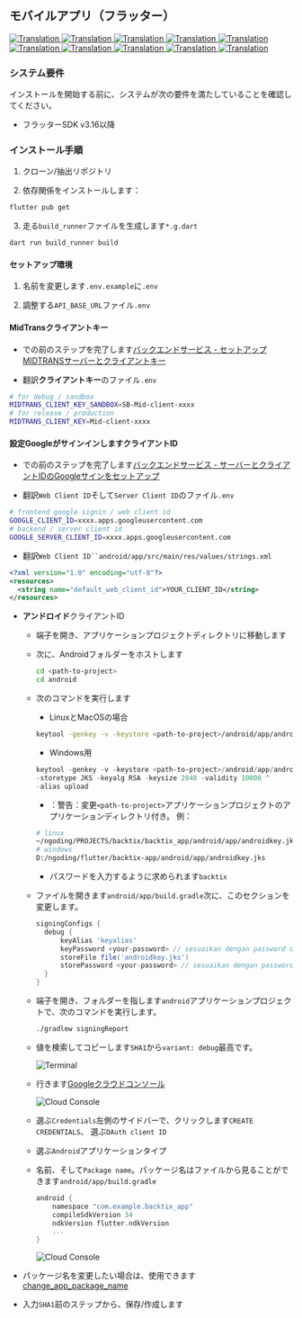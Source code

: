 ## モバイルアプリ（フラッター）

<a href="./mobile-app.md">
  <img alt="Translation" src="https://img.shields.io/badge/Bahasa_Indonesia-blue?style=for-the-badge&logo=googletranslate&logoColor=blue&labelColor=white">
</a>
<a href="./mobile-app.en.md">
  <img alt="Translation" src="https://img.shields.io/badge/English-blue?style=for-the-badge&logo=googletranslate&logoColor=blue&labelColor=white">
</a>
<a href="./mobile-app.zh-CN.md">
  <img alt="Translation" src="https://img.shields.io/badge/简体中文-blue?style=for-the-badge&logo=googletranslate&logoColor=blue&labelColor=white">
</a>
<a href="./mobile-app.ja.md">
  <img alt="Translation" src="https://img.shields.io/badge/日本語-blue?style=for-the-badge&logo=googletranslate&logoColor=blue&labelColor=white">
</a>
<a href="./mobile-app.ar.md">
  <img alt="Translation" src="https://img.shields.io/badge/Arabic_عربي-blue?style=for-the-badge&logo=googletranslate&logoColor=blue&labelColor=white">
</a>
<a href="./mobile-app.pt.md">
  <img alt="Translation" src="https://img.shields.io/badge/Português-blue?style=for-the-badge&logo=googletranslate&logoColor=blue&labelColor=white">
</a>
<a href="./mobile-app.es.md">
  <img alt="Translation" src="https://img.shields.io/badge/Español-blue?style=for-the-badge&logo=googletranslate&logoColor=blue&labelColor=white">
</a>
<a href="./mobile-app.fr.md">
  <img alt="Translation" src="https://img.shields.io/badge/Français-blue?style=for-the-badge&logo=googletranslate&logoColor=blue&labelColor=white">
</a>
<a href="./mobile-app.vi.md">
  <img alt="Translation" src="https://img.shields.io/badge/Tiếng_Việt-blue?style=for-the-badge&logo=googletranslate&logoColor=blue&labelColor=white">
</a>
<a href="./mobile-app.hi.md">
  <img alt="Translation" src="https://img.shields.io/badge/Hindi_हिंदी-blue?style=for-the-badge&logo=googletranslate&logoColor=blue&labelColor=white">
</a>

### システム要件

インストールを開始する前に、システムが次の要件を満たしていることを確認してください。

-   フラッターSDK v3.16以降

### インストール手順

1.  クローン/抽出リポジトリ

2.  依存関係をインストールします：

```bash
flutter pub get
```

3.  走る`build_runner`ファイルを生成します`*.g.dart`

```bash
dart run build_runner build
```

#### セットアップ環境

1.  名前を変更します`.env.example`に`.env`

2.  調整する`API_BASE_URL`ファイル`.env`

#### MidTransクライアントキー

-   での前のステップを完了します[バックエンドサービス - セットアップMIDTRANSサーバーとクライアントキー](api-service.md#setup-midtrans-server--client-key)

-   翻訳**クライアントキー**のファイル`.env`

```sh
# for debug / sandbox
MIDTRANS_CLIENT_KEY_SANDBOX=SB-Mid-client-xxxx
# for release / production
MIDTRANS_CLIENT_KEY=Mid-client-xxxx
```

#### 設定**Googleがサインインします**クライアントID

-   での前のステップを完了します[バックエンドサービス - サーバーとクライアントIDのGoogleサインをセットアップ](api-service.md#setup-google-sign-in-server--client-id)

-   翻訳`Web Client ID`そして`Server Client ID`のファイル`.env`

```sh
# frontend google signin / web client id
GOOGLE_CLIENT_ID=xxxx.apps.googleusercontent.com
# backend / server client id
GOOGLE_SERVER_CLIENT_ID=xxxx.apps.googleusercontent.com
```

-   翻訳`Web Client ID``android/app/src/main/res/values/strings.xml`

```xml
<?xml version="1.0" encoding="utf-8"?>
<resources>
  <string name="default_web_client_id">YOUR_CLIENT_ID</string> 
</resources>
```

-   **アンドロイド**クライアントID

    -   端子を開き、アプリケーションプロジェクトディレクトリに移動します

    -   次に、Androidフォルダーをホストします

        ```bash
        cd <path-to-project>
        cd android
        ```

    -   次のコマンドを実行します

        -   LinuxとMacOSの場合

        ```bash
        keytool -genkey -v -keystore <path-to-project>/android/app/androidkey.jks -keyalg RSA -keysize 2048 -validity 10000 -alias keyalias

        ```

        -   Windows用

        ```powershell
        keytool -genkey -v -keystore <path-to-project>/android/app/androidkey.jks ^
        -storetype JKS -keyalg RSA -keysize 2048 -validity 10000 ^
        -alias upload
        ```

        -   ：警告：変更`<path-to-project>`アプリケーションプロジェクトのアプリケーションディレクトリ付き。
            例：

        ```bash
        # linux
        ~/ngoding/PROJECTS/backtix/backtix_app/android/app/androidkey.jks
        # windows
        D:/ngoding/flutter/backtix-app/android/app/androidkey.jks
        ```

        -   パスワードを入力するように求められます`backtix`

    -   ファイルを開きます`android/app/build.gradle`次に、このセクションを変更します。
        ```gradle
        signingConfigs {
          debug {
              keyAlias 'keyalias'
              keyPassword <your-password> // sesuaikan dengan password dari langkah sebelumnya
              storeFile file('androidkey.jks')
              storePassword <your-password> // sesuaikan dengan password dari langkah sebelumnya
          }
        }
        ```

    -   端子を開き、フォルダーを指します`android`アプリケーションプロジェクトで、次のコマンドを実行します。

        ```bash
        ./gradlew signingReport
        ```

    -   値を検索してコピーします`SHA1`から`variant: debug`最高です。

        ![Terminal](/assets/Screenshot_5.png)

    -   行きます[Googleクラウドコンソール](https://console.cloud.google.com)

        ![Cloud Console](/assets/Screenshot_2.png)

    -   選ぶ`Credentials`左側のサイドバーで、クリックします`CREATE CREDENTIALS`、 選ぶ`OAuth client ID`

    -   選ぶ`Android`アプリケーションタイプ

    -   名前、そして`Package name`。パッケージ名はファイルから見ることができます`android/app/build.gradle`

        ```gradle
        android {
            namespace "com.example.backtix_app"
            compileSdkVersion 34
            ndkVersion flutter.ndkVersion
            ...
        }
        ```

        ![Cloud Console](/assets/Screenshot_6.png)


-   パッケージ名を変更したい場合は、使用できます[change_app_package_name](https://pub.dev/packages/change_app_package_name)

-   入力`SHA1`前のステップから、保存/作成します

